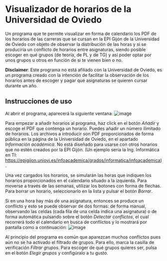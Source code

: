 # Visualizador de horarios de la Universidad de Oviedo
Un programa que te permite visualizar en forma de calendario los PDF de los horarios de las carreras que se cursan en la EPI Gijón de la Universidad de Oviedo con objeto de observar la distribución de las horas y si se produciría un conflicto de horarios entre asignaturas, siendo posible escoger en qué grupos (de teoría, de PL y de TG) y así poder optar por unos grupos u otros en función de si te vienen bien o no.

**Disclaimer**: Este programa no está afiliado con la Universidad de Oviedo, es un programa creado con la intención de facilitar la observación de los horarios antes de escoger y pagar qué asignaturas se quieren cursar durante un año.

## Instrucciones de uso
Al abrir el programa, aparecerá la siguiente ventana:
![image](https://github.com/Sauleteh/visualizador-de-conflictos-horarios-uniovi/assets/22859905/458ca15d-99de-4f33-9e59-c54ff65ca8d3)

Para empezar a añadir horarios al programa, haz click en el botón *Añadir* y escoge el PDF que contenga un horario. Puedes añadir un número ilimitado de horarios. Los archivos a introducir son PDF proporcionados de forma pública en la página de la Universidad de Oviedo, en el apartado *Información académica*. No está diseñado para usarse con otros horarios que no estén creados por la EPI Gijón.
(Un ejemplo sería la Ing. Informática en TI: https://epigijon.uniovi.es/infoacademica/grados/informatica/infoacademica).

Una vez cargados los horarios, se simularán las horas que indiquen los horarios proporcionados en el calendario situado a la izquierda. Para moverse a través de las semanas, utilizar los botones con forma de flechas. Para borrar un horario, seleccionarlo en la lista y pulsar el botón *Borrar*.

Si en una hora hay más de una asignatura, entonces se produce un conflicto y esto se puede observar de dos formas: de forma manual, observando las celdas (cada fila de una celda indica una asignatura) o de forma automática pulsando sobre el botón *Detectar conflictos*, el cual recorrerá todo el calendario en busca de conflictos y lo mostrará por pantalla como a continuación:
![image](https://github.com/Sauleteh/visualizador-de-conflictos-horarios-uniovi/assets/22859905/32acda9b-9570-405d-ae7b-9edf2d2f6bd3)

Al principio del programa es común que aparezcan muchos conflictos pues aún no se ha activado el filtrado de grupos. Para ello, marca la casilla de verificación *Filtrar grupos*. Para escoger de qué grupos quieres ser, pulsa en el botón *Elegir grupos* y configúralo a tu gusto.
